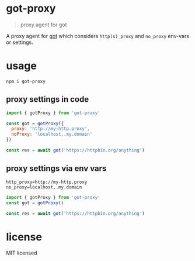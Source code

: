 # got-proxy

> proxy agent for got

A proxy agent for [got](https://github.com/sindresorhus/got) which considers
`http(s)_proxy` and `no_proxy` env-vars or settings. 

# usage

```
npm i got-proxy
```

## proxy settings in code

```js
import { gotProxy } from 'got-proxy'

const got = gotProxy({
  proxy: 'http://my-http.proxy',
  noProxy: 'localhost,.my.domain'
})

const res = await got('https://httpbin.org/anything')
```

## proxy settings via env vars

```
http_proxy=http://my-http.proxy
no_proxy=localhost,.my.domain
```

```js
import { gotProxy } from 'got-proxy'
const got = gotProxy()

const res = await got('https://httpbin.org/anything')
```


# license

MIT licensed
